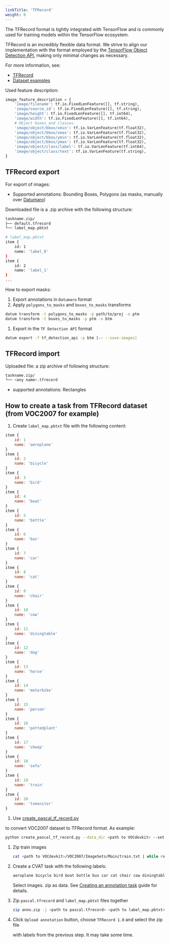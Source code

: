 ```yaml
---
linkTitle: 'TFRecord'
weight: 8
---
```


The TFRecord format is tightly integrated with TensorFlow
and is commonly used for training models within the TensorFlow ecosystem.

TFRecord is an incredibly flexible data format.
We strive to align our implementation with the
format employed by the [TensorFlow Object Detection API](https://github.com/tensorflow/models/tree/master/research/object_detection),
making only minimal changes as necessary.

For more information, see:

- [TFRecord](https://www.tensorflow.org/tutorials/load_data/tfrecord)
- [Dataset examples](https://github.com/cvat-ai/datumaro/tree/v0.3/tests/assets/tf_detection_api_dataset)

Used feature description:

```python
image_feature_description = {
    'image/filename': tf.io.FixedLenFeature([], tf.string),
    'image/source_id': tf.io.FixedLenFeature([], tf.string),
    'image/height': tf.io.FixedLenFeature([], tf.int64),
    'image/width': tf.io.FixedLenFeature([], tf.int64),
    # Object boxes and classes.
    'image/object/bbox/xmin': tf.io.VarLenFeature(tf.float32),
    'image/object/bbox/xmax': tf.io.VarLenFeature(tf.float32),
    'image/object/bbox/ymin': tf.io.VarLenFeature(tf.float32),
    'image/object/bbox/ymax': tf.io.VarLenFeature(tf.float32),
    'image/object/class/label': tf.io.VarLenFeature(tf.int64),
    'image/object/class/text': tf.io.VarLenFeature(tf.string),
}
```

## TFRecord export

For export of images:

- Supported annotations: Bounding Boxes, Polygons
  (as masks, manually over [Datumaro](https://github.com/cvat-ai/datumaro/blob/develop/docs/user_manual.md))

Downloaded file is a .zip archive with the following structure:

```bash
taskname.zip/
├── default.tfrecord
└── label_map.pbtxt

# label_map.pbtxt
item {
	id: 1
	name: 'label_0'
}
item {
	id: 2
	name: 'label_1'
}
...
```

How to export masks:

1. Export annotations in `Datumaro` format
1. Apply `polygons_to_masks` and `boxes_to_masks` transforms

```bash
datum transform -t polygons_to_masks -p path/to/proj -o ptm
datum transform -t boxes_to_masks -p ptm -o btm
```

1. Export in the `TF Detection API` format

```bash
datum export -f tf_detection_api -p btm [-- --save-images]
```

## TFRecord import

Uploaded file: a zip archive of following structure:

```bash
taskname.zip/
└── <any name>.tfrecord
```

- supported annotations: Rectangles

## How to create a task from TFRecord dataset (from VOC2007 for example)

1. Create `label_map.pbtxt` file with the following content:

```js
item {
    id: 1
    name: 'aeroplane'
}
item {
    id: 2
    name: 'bicycle'
}
item {
    id: 3
    name: 'bird'
}
item {
    id: 4
    name: 'boat'
}
item {
    id: 5
    name: 'bottle'
}
item {
    id: 6
    name: 'bus'
}
item {
    id: 7
    name: 'car'
}
item {
    id: 8
    name: 'cat'
}
item {
    id: 9
    name: 'chair'
}
item {
    id: 10
    name: 'cow'
}
item {
    id: 11
    name: 'diningtable'
}
item {
    id: 12
    name: 'dog'
}
item {
    id: 13
    name: 'horse'
}
item {
    id: 14
    name: 'motorbike'
}
item {
    id: 15
    name: 'person'
}
item {
    id: 16
    name: 'pottedplant'
}
item {
    id: 17
    name: 'sheep'
}
item {
    id: 18
    name: 'sofa'
}
item {
    id: 19
    name: 'train'
}
item {
    id: 20
    name: 'tvmonitor'
}
```

1. Use [create_pascal_tf_record.py](https://github.com/tensorflow/models/blob/master/research/object_detection/dataset_tools/create_pascal_tf_record.py)

to convert VOC2007 dataset to TFRecord format.
As example:

```bash
python create_pascal_tf_record.py --data_dir <path to VOCdevkit> --set train --year VOC2007 --output_path pascal.tfrecord --label_map_path label_map.pbtxt
```

1. Zip train images

   ```bash
   cat <path to VOCdevkit>/VOC2007/ImageSets/Main/train.txt | while read p; do echo <path to VOCdevkit>/VOC2007/JPEGImages/${p}.jpg  ; done | zip images.zip -j -@
   ```

1. Create a CVAT task with the following labels:

   ```bash
   aeroplane bicycle bird boat bottle bus car cat chair cow diningtable dog horse motorbike person pottedplant sheep sofa train tvmonitor
   ```

   Select images. zip as data.
   See [Creating an annotation task](/docs/manual/basics/creating_an_annotation_task/)
   guide for details.

1. Zip `pascal.tfrecord` and `label_map.pbtxt` files together

   ```bash
   zip anno.zip -j <path to pascal.tfrecord> <path to label_map.pbtxt>
   ```

1. Click `Upload annotation` button, choose `TFRecord 1.0` and select the zip file

   with labels from the previous step. It may take some time.
